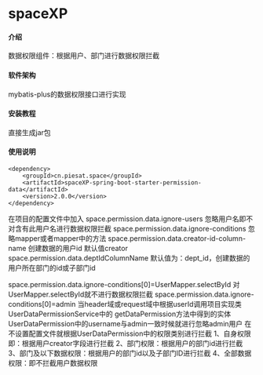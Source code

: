 # spaceXP

#### 介绍
数据权限组件：根据用户、部门进行数据权限拦截

#### 软件架构
mybatis-plus的数据权限接口进行实现

#### 安装教程
直接生成jar包
#### 使用说明
    <dependency>
        <groupId>cn.piesat.space</groupId>
        <artifactId>spaceXP-spring-boot-starter-permission-data</artifactId>
        <version>2.0.0</version>
    </dependency>

在项目的配置文件中加入
space.permission.data.ignore-users 忽略用户名即不对含有此用户名进行数据权限拦截
space.permission.data.ignore-conditions 忽略mapper或者mapper中的方法
space.permission.data.creator-id-column-name 创建数据的用户id 默认值creator
space.permission.data.deptIdColumnName 默认值为：dept_id，创建数据的用户所在部门的id或子部门id

space.permission.data.ignore-conditions[0]=UserMapper.selectById
对UserMapper.selectById就不进行数据权限拦截
space.permission.data.ignore-conditions[0]=admin
当header域或request域中根据userId调用项目实现类UserDataPermissionService中的
getDataPermission方法中得到的实体UserDataPermission中的username与admin一致时候就进行忽略admin用户
在不设置配置文件就根据UserDataPermission中的权限类别进行拦截
1、自身权限即：根据用户creator字段进行拦截
2、部门权限：根据用户的部门id进行拦截
3、部门及以下数据权限：根据用户的部门id以及子部门ID进行拦截
4、全部数据权限：即不拦截用户数据权限






